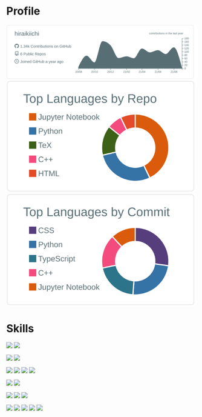# Profile 

[![](https://raw.githubusercontent.com/hiraikiichi/hiraikiichi/main/profile-summary-card-output/default/0-profile-details.svg)](https://github.com/hiraikiichi)
[![](https://raw.githubusercontent.com/hiraikiichi/hiraikiichi/main/profile-summary-card-output/default/1-repos-per-language.svg)](https://github.com/hiraikiichi)
[![](https://raw.githubusercontent.com/hiraikiichi/hiraikiichi/main/profile-summary-card-output/default/2-most-commit-language.svg)](https://github.com/hiraikiichi)

# Skills

[![](https://img.shields.io/badge/-Adobe%20Photoshop-000.svg?logo=adobe-photoshop&style=popout-square)](https://github.com/hiraikiichi)
[![](https://img.shields.io/badge/-Adobe%20lightroom%20classic-000.svg?logo=adobe-lightroom-classic&style=popout-square)](https://github.com/hiraikiichi)

[![](https://img.shields.io/badge/-Arduino-000.svg?logo=arduino&style=popout-square)](https://github.com/hiraikiichi)
[![](https://img.shields.io/badge/-Raspberrypi-000.svg?logo=raspberrypi&style=popout-square)](https://github.com/hiraikiichi)

[![](https://img.shields.io/badge/-Python-000.svg?logo=python&style=popout-square)](https://github.com/hiraikiichi)
[![](https://img.shields.io/badge/-Flask-000000.svg?logo=flask&style=popout-square)](https://github.com/hiraikiichi)
[![](https://img.shields.io/badge/-Firebase-000000.svg?logo=firebase&style=popout-square)](https://github.com/hiraikiichi)
[![](https://img.shields.io/badge/-Heroku-000000.svg?logo=heroku&style=popout-square)](https://github.com/hiraikiichi)

[![](https://img.shields.io/badge/-React-000000.svg?logo=react&style=popout-square)](https://github.com/hiraikiichi)
[![](https://img.shields.io/badge/-Typescript-000000.svg?logo=typescript&style=popout-square)](https://github.com/hiraikiichi)

[![](https://img.shields.io/badge/-Docker-000.svg?logo=docker&style=popout-square)](https://github.com/hiraikiichi)
[![](https://img.shields.io/badge/-Github-181717.svg?logo=github&style=popout-square)](https://github.com/hiraikiichi)
[![](https://img.shields.io/badge/-Qiita-000.svg?logo=qiita&style=popout-square)](https://qiita.com/kii95)

[![](https://img.shields.io/badge/-Html5-000.svg?logo=html5&style=popout-square)](https://github.com/hiraikiichi)
[![](https://img.shields.io/badge/-Css3-000.svg?logo=css3&style=popout-square)](https://github.com/hiraikiichi)
[![](https://img.shields.io/badge/-Javascript-000.svg?logo=javascript&style=popout-square)](https://github.com/hiraikiichi)
[![](https://img.shields.io/badge/-Jquery-000.svg?logo=jquery&style=popout-square)](https://github.com/hiraikiichi)
[![](https://img.shields.io/badge/-Bootstrap-000.svg?logo=bootstrap&style=popout-square)](https://github.com/hiraikiichi)

<!--
**hiraikiichi/hiraikiichi** is a ✨ _special_ ✨ repository because its `README.md` (this file) appears on your GitHub profile.

Here are some ideas to get you started:

- 🔭 I’m currently working on ...
- 🌱 I’m currently learning ...
- 👯 I’m looking to collaborate on ...
- 🤔 I’m looking for help with ...
- 💬 Ask me about ...
- 📫 How to reach me: ...
- 😄 Pronouns: ...
- ⚡ Fun fact: ...
-->

